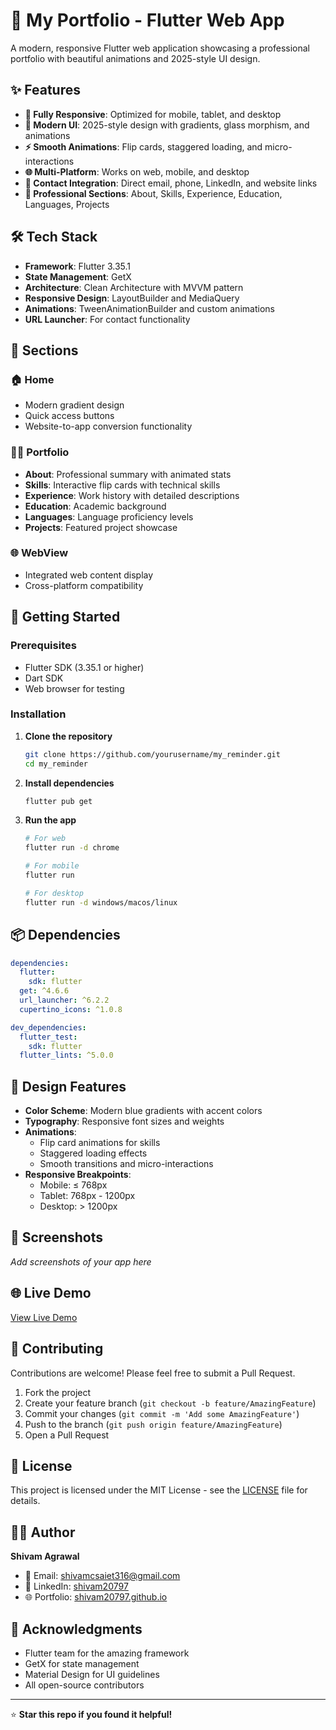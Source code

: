 # 🚀 My Portfolio - Flutter Web App

A modern, responsive Flutter web application showcasing a professional portfolio with beautiful animations and 2025-style UI design.

## ✨ Features

- **📱 Fully Responsive**: Optimized for mobile, tablet, and desktop
- **🎨 Modern UI**: 2025-style design with gradients, glass morphism, and animations
- **⚡ Smooth Animations**: Flip cards, staggered loading, and micro-interactions
- **🌐 Multi-Platform**: Works on web, mobile, and desktop
- **📧 Contact Integration**: Direct email, phone, LinkedIn, and website links
- **🎯 Professional Sections**: About, Skills, Experience, Education, Languages, Projects

## 🛠️ Tech Stack

- **Framework**: Flutter 3.35.1
- **State Management**: GetX
- **Architecture**: Clean Architecture with MVVM pattern
- **Responsive Design**: LayoutBuilder and MediaQuery
- **Animations**: TweenAnimationBuilder and custom animations
- **URL Launcher**: For contact functionality

## 📱 Sections

### 🏠 Home
- Modern gradient design
- Quick access buttons
- Website-to-app conversion functionality

### 👨‍💻 Portfolio
- **About**: Professional summary with animated stats
- **Skills**: Interactive flip cards with technical skills
- **Experience**: Work history with detailed descriptions
- **Education**: Academic background
- **Languages**: Language proficiency levels
- **Projects**: Featured project showcase

### 🌐 WebView
- Integrated web content display
- Cross-platform compatibility

## 🚀 Getting Started

### Prerequisites
- Flutter SDK (3.35.1 or higher)
- Dart SDK
- Web browser for testing

### Installation

1. **Clone the repository**
   ```bash
   git clone https://github.com/yourusername/my_reminder.git
   cd my_reminder
   ```

2. **Install dependencies**
   ```bash
   flutter pub get
   ```

3. **Run the app**
   ```bash
   # For web
   flutter run -d chrome
   
   # For mobile
   flutter run
   
   # For desktop
   flutter run -d windows/macos/linux
   ```

## 📦 Dependencies

```yaml
dependencies:
  flutter:
    sdk: flutter
  get: ^4.6.6
  url_launcher: ^6.2.2
  cupertino_icons: ^1.0.8

dev_dependencies:
  flutter_test:
    sdk: flutter
  flutter_lints: ^5.0.0
```

## 🎨 Design Features

- **Color Scheme**: Modern blue gradients with accent colors
- **Typography**: Responsive font sizes and weights
- **Animations**: 
  - Flip card animations for skills
  - Staggered loading effects
  - Smooth transitions and micro-interactions
- **Responsive Breakpoints**:
  - Mobile: ≤ 768px
  - Tablet: 768px - 1200px  
  - Desktop: > 1200px

## 📱 Screenshots

*Add screenshots of your app here*

## 🌐 Live Demo

[View Live Demo](https://your-demo-url.com)

## 🤝 Contributing

Contributions are welcome! Please feel free to submit a Pull Request.

1. Fork the project
2. Create your feature branch (`git checkout -b feature/AmazingFeature`)
3. Commit your changes (`git commit -m 'Add some AmazingFeature'`)
4. Push to the branch (`git push origin feature/AmazingFeature`)
5. Open a Pull Request

## 📄 License

This project is licensed under the MIT License - see the [LICENSE](LICENSE) file for details.

## 👨‍💻 Author

**Shivam Agrawal**
- 📧 Email: shivamcsaiet316@gmail.com
- 💼 LinkedIn: [shivam20797](https://www.linkedin.com/in/shivam20797)
- 🌐 Portfolio: [shivam20797.github.io](https://shivam20797.github.io/web-app/)

## 🙏 Acknowledgments

- Flutter team for the amazing framework
- GetX for state management
- Material Design for UI guidelines
- All open-source contributors

---

⭐ **Star this repo if you found it helpful!**